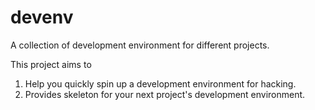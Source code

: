 # devenv
A collection of development environment for different projects.

This project aims to 

1. Help you quickly spin up a development environment for hacking. 
2. Provides skeleton for your next project's development environment.
